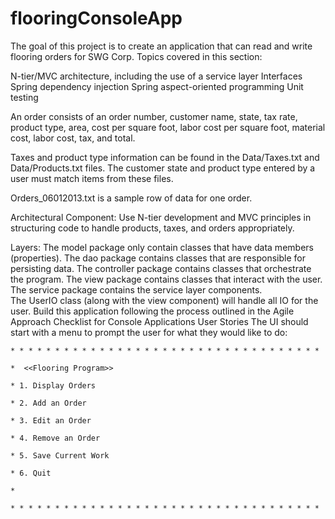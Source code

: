 # flooringConsoleApp

The goal of this project is to create an application that can read and write flooring orders for SWG Corp. 
Topics covered in this section:

N-tier/MVC architecture, including the use of a service layer
Interfaces
Spring dependency injection
Spring aspect-oriented programming
Unit testing

An order consists of an order number, customer name, state, tax rate, product type, area, cost per square foot, labor cost per square foot, material cost, labor cost, tax, and total.

Taxes and product type information can be found in the Data/Taxes.txt and Data/Products.txt files. The customer state and product type entered by a user must match items from these files.

Orders_06012013.txt is a sample row of data for one order.

Architectural Component: Use N-tier development and MVC principles in structuring code to handle products, taxes, and orders appropriately. 

Layers:
The model package only contain classes that have data members (properties).
The dao package contains classes that are responsible for persisting data.
The controller package contains classes that orchestrate the program.
The view package contains classes that interact with the user.
The service package contains the service layer components.  
The UserIO class (along with the view component) will handle all IO for the user.
Build this application following the process outlined in the Agile Approach Checklist for Console Applications
User Stories
The UI should start with a menu to prompt the user for what they would like to do:

    * * * * * * * * * * * * * * * * * * * * * * * * * * * * * * * * * * *

    *  <<Flooring Program>>

    * 1. Display Orders

    * 2. Add an Order

    * 3. Edit an Order

    * 4. Remove an Order

    * 5. Save Current Work

    * 6. Quit

    *

    * * * * * * * * * * * * * * * * * * * * * * * * * * * * * * * * * * *
